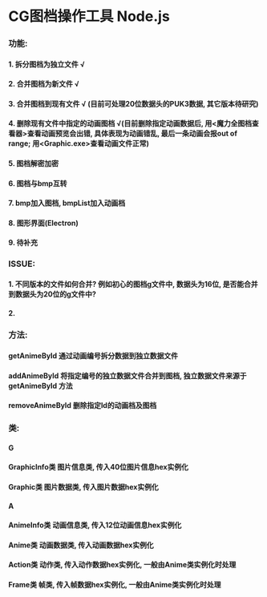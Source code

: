 # CG图档操作工具 Node.js

### 功能:
#### 1. 拆分图档为独立文件 √
#### 2. 合并图档为新文件  √
#### 3. 合并图档到现有文件  √ (目前可处理20位数据头的PUK3数据, 其它版本待研究)
#### 4. 删除现有文件中指定的动画图档  √(目前删除指定动画数据后, 用<魔力全图档查看器>查看动画预览会出错, 具体表现为动画错乱, 最后一条动画会报out of range;   用<Graphic.exe>查看动画文件正常)  
#### 5. 图档解密加密
#### 6. 图档与bmp互转
#### 7. bmp加入图档, bmpList加入动画档
#### 8. 图形界面(Electron)
#### 9. 待补充

### ISSUE:
#### 1. 不同版本的文件如何合并? 例如初心的图档g文件中, 数据头为16位, 是否能合并到数据头为20位的g文件中?
#### 2. 

### 方法:
#### getAnimeById 通过动画编号拆分数据到独立数据文件
#### addAnimeById 将指定编号的独立数据文件合并到图档, 独立数据文件来源于 getAnimeById 方法
#### removeAnimeById 删除指定Id的动画档及图档
#### 

### 类:
#### G
#### GraphicInfo类 图片信息类, 传入40位图片信息hex实例化
#### Graphic类 图片数据类, 传入图片数据hex实例化
#### A
#### AnimeInfo类 动画信息类, 传入12位动画信息hex实例化
#### Anime类 动画数据类, 传入动画数据hex实例化
#### Action类 动作类, 传入动作数据hex实例化, 一般由Anime类实例化时处理
#### Frame类 帧类, 传入帧数据hex实例化, 一般由Anime类实例化时处理 